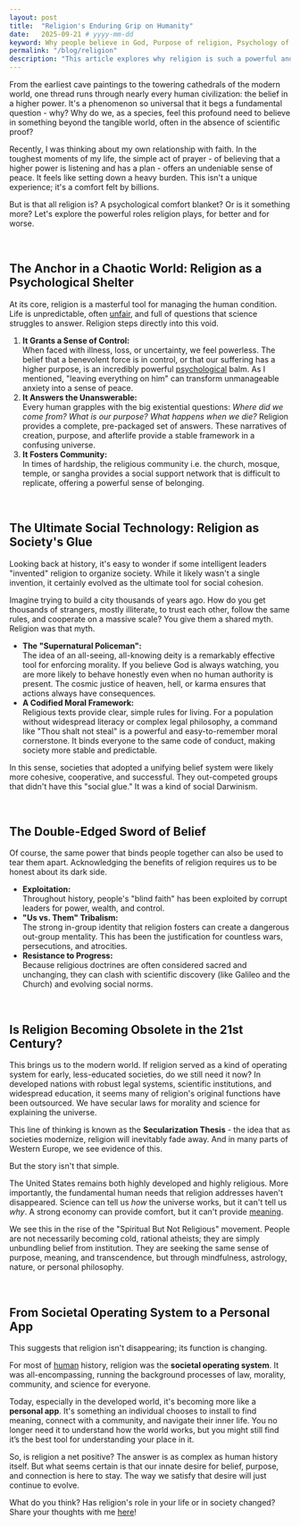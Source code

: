```yaml
---
layout: post
title:  "Religion's Enduring Grip on Humanity"
date:   2025-09-21 # yyyy-mm-dd
keyword: Why people believe in God, Purpose of religion, Psychology of religion, Sociology of religion, Benefits of religion, Religion and society, Role of religion in history, Religion as a coping mechanism, Moral framework of religion, Social cohesion and religion, Faith and belief systems, Spiritual but not religious
permalink: "/blog/religion"
description: "This article explores why religion is such a powerful and universal human phenomenon, examining its role as both a source of personal comfort and a tool for societal order. We delve into its psychological benefits, historical downsides, and question whether belief is becoming obsolete or simply evolving for the modern age."
---
```


From the earliest cave paintings to the towering cathedrals of the modern world, one thread runs through nearly every human civilization: the belief in a higher power. It's a phenomenon so universal that it begs a fundamental question - why? Why do we, as a species, feel this profound need to believe in something beyond the tangible world, often in the absence of scientific proof?

Recently, I was thinking about my own relationship with faith. In the toughest moments of my life, the simple act of prayer - of believing that a higher power is listening and has a plan - offers an undeniable sense of peace. It feels like setting down a heavy burden. This isn't a unique experience; it's a comfort felt by billions.

But is that all religion is? A psychological comfort blanket? Or is it something more? Let's explore the powerful roles religion plays, for better and for worse.

<br/>

## The Anchor in a Chaotic World: Religion as a Psychological Shelter

At its core, religion is a masterful tool for managing the human condition. Life is unpredictable, often <a href="https://prashantkikani.com/blog/unfairness" target="_blank">unfair</a>, and full of questions that science struggles to answer. Religion steps directly into this void.

1.  **It Grants a Sense of Control:**<br/>
When faced with illness, loss, or uncertainty, we feel powerless. The belief that a benevolent force is in control, or that our suffering has a higher purpose, is an incredibly powerful <a href="https://prashantkikani.com/blog/human-desires-downsides/" target="_blank">psychological</a> balm. As I mentioned, "leaving everything on him" can transform unmanageable anxiety into a sense of peace.
2.  **It Answers the Unanswerable:**<br/>
Every human grapples with the big existential questions: *Where did we come from? What is our purpose? What happens when we die?* Religion provides a complete, pre-packaged set of answers. These narratives of creation, purpose, and afterlife provide a stable framework in a confusing universe.
3.  **It Fosters Community:**<br/>
In times of hardship, the religious community i.e. the church, mosque, temple, or sangha provides a social support network that is difficult to replicate, offering a powerful sense of belonging.

<br/>

## The Ultimate Social Technology: Religion as Society's Glue

Looking back at history, it's easy to wonder if some intelligent leaders "invented" religion to organize society. While it likely wasn't a single invention, it certainly evolved as the ultimate tool for social cohesion.

Imagine trying to build a city thousands of years ago. How do you get thousands of strangers, mostly illiterate, to trust each other, follow the same rules, and cooperate on a massive scale? You give them a shared myth. Religion was that myth.

*   **The "Supernatural Policeman":**<br/>
The idea of an all-seeing, all-knowing deity is a remarkably effective tool for enforcing morality. If you believe God is always watching, you are more likely to behave honestly even when no human authority is present. The cosmic justice of heaven, hell, or karma ensures that actions always have consequences.
*   **A Codified Moral Framework:**<br/>
Religious texts provide clear, simple rules for living. For a population without widespread literacy or complex legal philosophy, a command like "Thou shalt not steal" is a powerful and easy-to-remember moral cornerstone. It binds everyone to the same code of conduct, making society more stable and predictable.

In this sense, societies that adopted a unifying belief system were likely more cohesive, cooperative, and successful. They out-competed groups that didn't have this "social glue." It was a kind of social Darwinism.

<br/>

## The Double-Edged Sword of Belief

Of course, the same power that binds people together can also be used to tear them apart. Acknowledging the benefits of religion requires us to be honest about its dark side.

*   **Exploitation:**<br/>
Throughout history, people's "blind faith" has been exploited by corrupt leaders for power, wealth, and control.
*   **"Us vs. Them" Tribalism:**<br/>
The strong in-group identity that religion fosters can create a dangerous out-group mentality. This has been the justification for countless wars, persecutions, and atrocities.
*   **Resistance to Progress:**<br/>
Because religious doctrines are often considered sacred and unchanging, they can clash with scientific discovery (like Galileo and the Church) and evolving social norms.

<br/>

## Is Religion Becoming Obsolete in the 21st Century?

This brings us to the modern world. If religion served as a kind of operating system for early, less-educated societies, do we still need it now? In developed nations with robust legal systems, scientific institutions, and widespread education, it seems many of religion's original functions have been outsourced. We have secular laws for morality and science for explaining the universe.

This line of thinking is known as the **Secularization Thesis** - the idea that as societies modernize, religion will inevitably fade away. And in many parts of Western Europe, we see evidence of this.

But the story isn't that simple.

The United States remains both highly developed and highly religious. More importantly, the fundamental human needs that religion addresses haven't disappeared. Science can tell us *how* the universe works, but it can't tell us *why*. A strong economy can provide comfort, but it can't provide <a href="https://prashantkikani.com/blog/meaning-of-life" target="_blank">meaning</a>.

We see this in the rise of the "Spiritual But Not Religious" movement. People are not necessarily becoming cold, rational atheists; they are simply unbundling belief from institution. They are seeking the same sense of purpose, meaning, and transcendence, but through mindfulness, astrology, nature, or personal philosophy.

<br/>

## From Societal Operating System to a Personal App

This suggests that religion isn't disappearing; its function is changing.

For most of <a href="https://prashantkikani.com/blog/insignificance" target="_blank">human</a> history, religion was the **societal operating system**. It was all-encompassing, running the background processes of law, morality, community, and science for everyone.

Today, especially in the developed world, it's becoming more like a **personal app**. It's something an individual chooses to install to find meaning, connect with a community, and navigate their inner life. You no longer need it to understand how the world works, but you might still find it’s the best tool for understanding your place in it.

So, is religion a net positive? The answer is as complex as human history itself. But what seems certain is that our innate desire for belief, purpose, and connection is here to stay. The way we satisfy that desire will just continue to evolve.

What do you think? Has religion's role in your life or in society changed? Share your thoughts with me <a href="https://prashantkikani.com/contact" target="_blank">here</a>!
